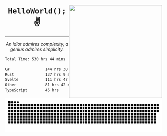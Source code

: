 <div text-align="center">
    <img src="https://i.imgur.com/h1q15Kt.gife" align="right" width="299" height="299">
    <h1 align="center"><code>HelloWorld();</code> ✌️</h1>
    <hr>
    <p align="center"><i>An idiot admires complexity, a genius admires simplicity.</i></p>
</div>

<!--START_SECTION:waka-->

```txt
Total Time: 530 hrs 44 mins

C#                144 hrs 30 mins ██████░░░░░░░░░░░░░░░░░░░   23.59 %
Rust              137 hrs 9 mins  █████▓░░░░░░░░░░░░░░░░░░░   22.40 %
Svelte            111 hrs 47 mins ████▓░░░░░░░░░░░░░░░░░░░░   18.25 %
Other             81 hrs 42 mins  ███▒░░░░░░░░░░░░░░░░░░░░░   13.34 %
TypeScript        45 hrs          ██░░░░░░░░░░░░░░░░░░░░░░░   07.35 %
```

<!--END_SECTION:waka-->

<picture>
  <source media="(prefers-color-scheme: dark)" srcset="https://raw.githubusercontent.com/Somfic/Somfic/main/github-contribution-grid-snake-dark.svg">
  <source media="(prefers-color-scheme: light)" srcset="https://raw.githubusercontent.com/Somfic/Somfic/main/github-contribution-grid-snake.svg">
  <img alt="github contribution grid snake animation" src="https://raw.githubusercontent.com/Somfic/Somfic/main/github-contribution-grid-snake.svg">
</picture>
